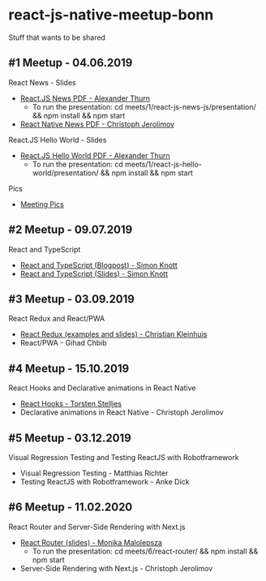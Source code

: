 # react-js-native-meetup-bonn
Stuff that wants to be shared



## #1 Meetup - 04.06.2019

React News - Slides

* [React.JS News PDF - Alexander Thurn](meets/1/react-js-news-js/presentation/dist/presentation.pdf)
    * To run the presentation: cd meets/1/react-js-news-js/presentation/ && npm install && npm start 
* [React Native News PDF - Christoph Jerolimov](meets/1/react-native-news/2019-06-04%20-%20react-native%20mini%20introduction.pdf)

React.JS Hello World - Slides

* [React.JS Hello World PDF - Alexander Thurn](meets/1/react-js-hello-world/presentation/dist/presentation.pdf)
    * To run the presentation: cd meets/1/react-js-hello-world/presentation/ && npm install && npm start 
    
Pics

* [Meeting Pics](meets/1/pics)


## #2 Meetup - 09.07.2019

React and TypeScript
 
* [React and TypeScript (Blogpost) - Simon Knott](https://simonknott.de/articles/Using-TypeScript-with-React.html)
* [React and TypeScript (Slides) - Simon Knott](https://docs.google.com/presentation/d/1kMeWBTA-TU0u7nwAM4jm6o0vqtpP3MJZC9dqCbz9dh0/edit?usp=sharing)

## #3 Meetup - 03.09.2019

React Redux and React/PWA
  
* [React Redux (examples and slides) - Christian Kleinhuis](https://github.com/FrontendSolutionsGmbH/ReduxMvcSlides)
* React/PWA - Gihad Chbib

## #4 Meetup - 15.10.2019

React Hooks and Declarative animations in React Native

* [React Hooks - Torsten Stelljes](https://github.com/FrontendSolutionsGmbH/react-js-native-meetup-bonn/blob/master/meets/4/react-hooks-js/deck.mdx)
* Declarative animations in React Native - Christoph Jerolimov
 
## #5 Meetup - 03.12.2019

Visual Regression Testing and Testing ReactJS with Robotframework

* Visual Regression Testing - Matthias Richter
* Testing ReactJS with Robotframework - Anke Dick 
 
## #6 Meetup - 11.02.2020

React Router and Server-Side Rendering with Next.js

* [React Router (slides) - Monika Malolepsza](https://github.com/FrontendSolutionsGmbH/react-js-native-meetup-bonn/tree/master/meets/6/react-router/deck.mdx)
   * To run the presentation: cd meets/6/react-router/ && npm install && npm start 
* Server-Side Rendering with Next.js - Christoph Jerolimov 
    

